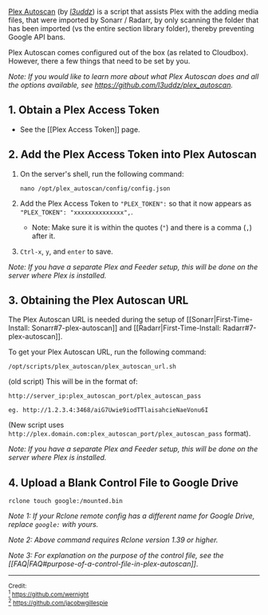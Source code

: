 [Plex Autoscan](https://github.com/l3uddz/plex_autoscan/) (by _[l3uddz](https://github.com/l3uddz/)_) is a script that assists Plex with the adding media files, that were imported by Sonarr / Radarr, by only scanning the folder that has been imported (vs the entire section library folder), thereby preventing Google API bans. 

Plex Autoscan comes configured out of the box (as related to Cloudbox). However, there a few things that need to be set by you. 

_Note: If you would like to learn more about what Plex Autoscan does and all the options available, see https://github.com/l3uddz/plex_autoscan._


## 1. Obtain a Plex Access Token

 - See the [[Plex Access Token]] page.

## 2. Add the Plex Access Token into Plex Autoscan

   1. On the server's shell, run the following command:

      ```
      nano /opt/plex_autoscan/config/config.json
      ```
   1. Add the Plex Access Token to `"PLEX_TOKEN":` so that it now appears as `"PLEX_TOKEN": "xxxxxxxxxxxxxx",`.

      - Note: Make sure it is within the quotes (`"`) and there is a comma (`,`) after it.

   1. `Ctrl-x`, `y`, and `enter` to save.

_Note: If you have a separate Plex and Feeder setup, this will be done on the server where Plex is installed._


## 3. Obtaining the Plex Autoscan URL

The Plex Autoscan URL is needed during the setup of [[Sonarr|First-Time-Install: Sonarr#7-plex-autoscan]] and [[Radarr|First-Time-Install: Radarr#7-plex-autoscan]].


To get your Plex Autoscan URL, run the following command:

 ```shell
 /opt/scripts/plex_autoscan/plex_autoscan_url.sh
 ```

(old script) This will be in the format of:

```
http://server_ip:plex_autoscan_port/plex_autoscan_pass

eg. http://1.2.3.4:3468/aiG7Uwie9iodTTlaisahcieNaeVonu6I
```

(New script uses `http://plex.domain.com:plex_autoscan_port/plex_autoscan_pass` format). 



_Note: If you have a separate Plex and Feeder setup, this will be done on the server where Plex is installed._


## 4. Upload a Blank Control File to Google Drive


```
rclone touch google:/mounted.bin
```

_Note 1: If your Rclone remote config has a different name for Google Drive, replace `google:` with yours._

_Note 2: Above command requires Rclone version 1.39 or higher._

_Note 3: For explanation on the purpose of the control file, see the [[FAQ|FAQ#purpose-of-a-control-file-in-plex-autoscan]]_.




---

<sub>Credit:<br></sub>
<sub> <a id="note1" href="#note1ref"><sup>1</sup></a> https://github.com/wernight</sub><br>
<sub> <a id="note2" href="#note2ref"><sup>2</sup></a> https://github.com/jacobwgillespie</sub>
